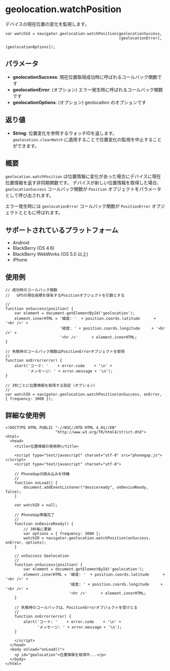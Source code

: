 geolocation.watchPosition
=========================
デバイスの現在位置の変化を監視します。


    var watchId = navigator.geolocation.watchPosition(geolocationSuccess,
                                                      [geolocationError],
                                                      [geolocationOptions]);

													  
パラメータ
----------

- __geolocationSuccess__: 現在位置取得成功時に呼ばれるコールバック関数です
- __geolocationError__: (オプション) エラー発生時に呼ばれるコールバック関数です
- __geolocationOptions__: (オプション) geolocation のオプションです

返り値
-------

- __String__: 位置変化を参照するウォッチIDを返します。 `geolocation.clearWatch` に適用することで位置変化の監視を中止することができます。

概要
-----------
`geolocation.watchPosition` は位置情報に変化があった場合にデバイスに現在位置情報を返す非同期関数です。
デバイスが新しい位置情報を取得した場合、 `geolocationSuccess` コールバック関数が `Position` オブジェクトをパラメータとして呼び出されます。

エラー発生時には `geolocationError` コールバック関数が `PositionError` オブジェクトとともに呼ばれます。


サポートされているプラットフォーム
-------------------

- Android
- BlackBerry (OS 4.6)
- BlackBerry WebWorks (OS 5.0 以上)
- iPhone

使用例
-------------

    // 成功時のコールバック関数
    //   GPSの現在座標を保有するPositionオブジェクトを引数とする
    
    //
    function onSuccess(position) {
        var element = document.getElementById('geolocation');
        element.innerHTML = '緯度: '  + position.coords.latitude      + '<br />' +
                            '経度: ' + position.coords.longitude     + '<br />' +
                            '<hr />'      + element.innerHTML;
    }

    // 失敗時のコールバック関数はPositionErrorオブジェクトを取得
    //
    function onError(error) {
        alert('コード: '    + error.code    + '\n' +
              'メッセージ: ' + error.message + '\n');
    }

    // 3秒ごとに位置情報を取得する設定（オプション）
    //
    var watchID = navigator.geolocation.watchPosition(onSuccess, onError, { frequency: 3000 });
    

詳細な使用例
------------

    <!DOCTYPE HTML PUBLIC "-//W3C//DTD HTML 4.01//EN"
                          "http://www.w3.org/TR/html4/strict.dtd">
    <html>
      <head>
        <title>位置情報の使用例</title>

        <script type="text/javascript" charset="utf-8" src="phonegap.js"></script>
        <script type="text/javascript" charset="utf-8">

        // PhoneGapの読み込みを待機
        //
        function onLoad() {
            document.addEventListener("deviceready", onDeviceReady, false);
        }

        var watchID = null;

        // PhoneGap準備完了
        //
        function onDeviceReady() {
            // 3秒毎に更新
            var options = { frequency: 3000 };
            watchID = navigator.geolocation.watchPosition(onSuccess, onError, options);
        }
    
        // onSuccess Geolocation
        //
        function onSuccess(position) {
            var element = document.getElementById('geolocation');
            element.innerHTML = '緯度: '  + position.coords.latitude      + '<br />' +
                                '経度: ' + position.coords.longitude     + '<br />' +
                                '<hr />'      + element.innerHTML;
        }
    
	    // 失敗時のコールバックは、PositionErrorオブジェクトを受けとる
	    //
	    function onError(error) {
	        alert('コード: '    + error.code    + '\n' +
	              'メッセージ: ' + error.message + '\n');
	    }

        </script>
      </head>
      <body onload="onLoad()">
        <p id="geolocation">位置情報を取得中...</p>
      </body>
    </html>